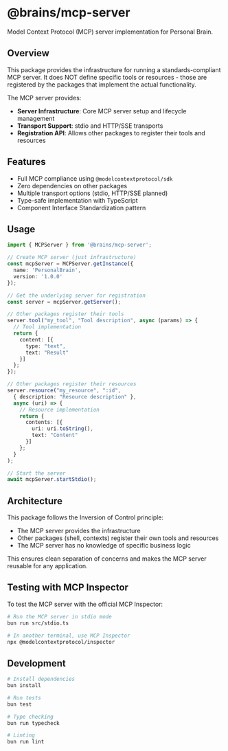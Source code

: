 # @brains/mcp-server

Model Context Protocol (MCP) server implementation for Personal Brain.

## Overview

This package provides the infrastructure for running a standards-compliant MCP server. It does NOT define specific tools or resources - those are registered by the packages that implement the actual functionality.

The MCP server provides:
- **Server Infrastructure**: Core MCP server setup and lifecycle management
- **Transport Support**: stdio and HTTP/SSE transports
- **Registration API**: Allows other packages to register their tools and resources

## Features

- Full MCP compliance using `@modelcontextprotocol/sdk`
- Zero dependencies on other packages
- Multiple transport options (stdio, HTTP/SSE planned)
- Type-safe implementation with TypeScript
- Component Interface Standardization pattern

## Usage

```typescript
import { MCPServer } from '@brains/mcp-server';

// Create MCP server (just infrastructure)
const mcpServer = MCPServer.getInstance({
  name: 'PersonalBrain',
  version: '1.0.0'
});

// Get the underlying server for registration
const server = mcpServer.getServer();

// Other packages register their tools
server.tool("my_tool", "Tool description", async (params) => {
  // Tool implementation
  return {
    content: [{
      type: "text",
      text: "Result"
    }]
  };
});

// Other packages register their resources
server.resource("my_resource", ":id", 
  { description: "Resource description" },
  async (uri) => {
    // Resource implementation
    return {
      contents: [{
        uri: uri.toString(),
        text: "Content"
      }]
    };
  }
);

// Start the server
await mcpServer.startStdio();
```

## Architecture

This package follows the Inversion of Control principle:
- The MCP server provides the infrastructure
- Other packages (shell, contexts) register their own tools and resources
- The MCP server has no knowledge of specific business logic

This ensures clean separation of concerns and makes the MCP server reusable for any application.

## Testing with MCP Inspector

To test the MCP server with the official MCP Inspector:

```bash
# Run the MCP server in stdio mode
bun run src/stdio.ts

# In another terminal, use MCP Inspector
npx @modelcontextprotocol/inspector
```

## Development

```bash
# Install dependencies
bun install

# Run tests
bun test

# Type checking
bun run typecheck

# Linting
bun run lint
```